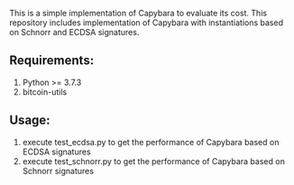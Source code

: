 This is a simple implementation of Capybara to evaluate its cost. This repository includes implementation of Capybara with instantiations based on Schnorr and ECDSA signatures.

## Requirements:

1. Python >= 3.7.3
2. bitcoin-utils

## Usage:

1. execute test_ecdsa.py to get the performance of Capybara based on ECDSA signatures
2. execute test_schnorr.py to get the performance of Capybara based on Schnorr signatures

